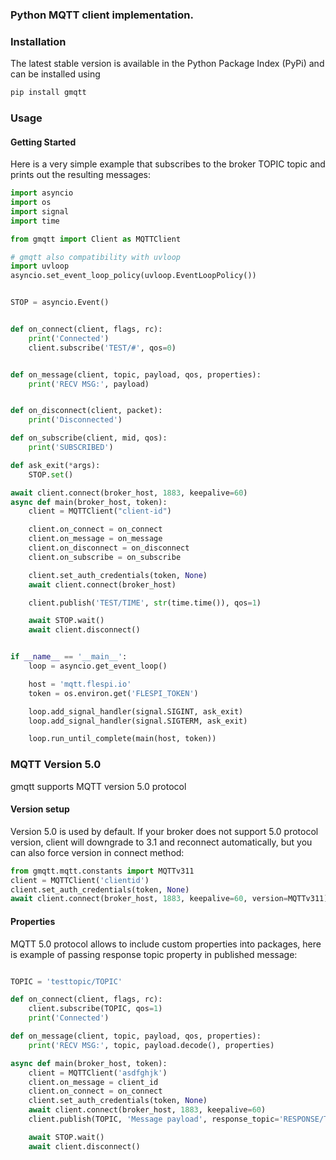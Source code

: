 ### Python MQTT client implementation.


### Installation 

The latest stable version is available in the Python Package Index (PyPi) and can be installed using
```bash
pip install gmqtt
```


### Usage
#### Getting Started

Here is a very simple example that subscribes to the broker TOPIC topic and prints out the resulting messages:

```python
import asyncio
import os
import signal
import time

from gmqtt import Client as MQTTClient

# gmqtt also compatibility with uvloop  
import uvloop
asyncio.set_event_loop_policy(uvloop.EventLoopPolicy())


STOP = asyncio.Event()


def on_connect(client, flags, rc):
    print('Connected')
    client.subscribe('TEST/#', qos=0)


def on_message(client, topic, payload, qos, properties):
    print('RECV MSG:', payload)


def on_disconnect(client, packet):
    print('Disconnected')

def on_subscribe(client, mid, qos):
    print('SUBSCRIBED')

def ask_exit(*args):
    STOP.set()

await client.connect(broker_host, 1883, keepalive=60)
async def main(broker_host, token):
    client = MQTTClient("client-id")

    client.on_connect = on_connect
    client.on_message = on_message
    client.on_disconnect = on_disconnect
    client.on_subscribe = on_subscribe

    client.set_auth_credentials(token, None)
    await client.connect(broker_host)

    client.publish('TEST/TIME', str(time.time()), qos=1)

    await STOP.wait()
    await client.disconnect()


if __name__ == '__main__':
    loop = asyncio.get_event_loop()

    host = 'mqtt.flespi.io'
    token = os.environ.get('FLESPI_TOKEN')

    loop.add_signal_handler(signal.SIGINT, ask_exit)
    loop.add_signal_handler(signal.SIGTERM, ask_exit)

    loop.run_until_complete(main(host, token))
``` 

### MQTT Version 5.0
gmqtt supports MQTT version 5.0 protocol

#### Version setup
Version 5.0 is used by default. If your broker does not support 5.0 protocol version, client will downgrade to 3.1 and reconnect automatically, but you can also force version in connect method:
```python
from gmqtt.mqtt.constants import MQTTv311
client = MQTTClient('clientid')
client.set_auth_credentials(token, None)
await client.connect(broker_host, 1883, keepalive=60, version=MQTTv311)
```

#### Properties
MQTT 5.0 protocol allows to include custom properties into packages, here is example of passing response topic property in published message:
```python

TOPIC = 'testtopic/TOPIC'

def on_connect(client, flags, rc):
    client.subscribe(TOPIC, qos=1)
    print('Connected')

def on_message(client, topic, payload, qos, properties):
    print('RECV MSG:', topic, payload.decode(), properties)

async def main(broker_host, token):
    client = MQTTClient('asdfghjk')
    client.on_message = client_id
    client.on_connect = on_connect
    client.set_auth_credentials(token, None)
    await client.connect(broker_host, 1883, keepalive=60)
    client.publish(TOPIC, 'Message payload', response_topic='RESPONSE/TOPIC')

    await STOP.wait()
    await client.disconnect()
```